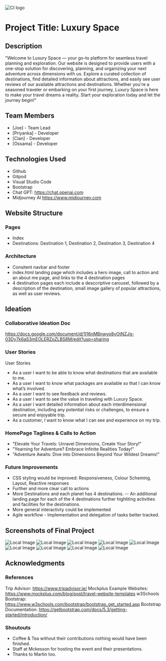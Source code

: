 ![CI logo](https://codeinstitute.s3.amazonaws.com/fullstack/ci_logo_small.png)

# Project Title: Luxury Space

## Description
"Welcome to Luxury Space — your go-to platform for seamless travel planning and exploration. Our website is designed to provide users with a one-stop solution for discovering, planning, and organizing your next adventure across dimensions with us. Explore a curated collection of destinations, find detailed information about attractions, and easily see user reviews of our available attractions and destinations. Whether you're a seasoned traveler or embarking on your first journey, Luxury Space is here to make your travel dreams a reality. Start your exploration today and let the journey begin!"

## Team Members

- [Joe] - Team Lead
- [Priyanka] - Developer
- [Cian] - Developer
- [Ossama] - Developer

## Technologies Used
- Github
- Gitpod
- Visual Studio Code
- Bootstrap
- Chat GPT: https://chat.openai.com
- Midjourney AI https://www.midjourney.com 

## Website Structure
### Pages
- Index
- Destinations: Destination 1, Destination 2, Destination 3, Destination 4

### Architecture 
- Consitent navbar and footer
- index.html landing page which includes a hero image, call to action and an about me page, and links to the 4 destination pages
- 4 destination pages each include a desccriptive carousel, followed by a description of the destination, small image gallery of popular attractions, as well as user reviews.

## Ideation

### Collaborative Ideation Doc
https://docs.google.com/document/d/1I16nMBnwyo8vOtNZJg-03Dy7k6aS3mEOLERZoZLBS8M/edit?usp=sharing

### User Stories
User Stories
- As a user I want to be able to know what destinations that are available to me.
- As a user I want to know what packages are available so that I can know what’s involved.
- As a user I want to see feedback and reviews.
- As a user I want to see the value in traveling with Luxury Space.
- As a user  I want detailed information about each interdimensional destination, including any potential risks or challenges, to ensure a secure and enjoyable trip.
- As a customer, I want to know what I can see and experience on my trip.

### HomePage Taglines & Calls to Action

- "Elevate Your Travels: Unravel Dimensions, Create Your Story!"
- "Yearning for Adventure? Embrace Infinite Realities Today!"
- "Adventure Awaits: Dive into Dimensions Beyond Your Wildest Dreams!"


### Future Improvements
- CSS styling would be improved: Responsiveness, Colour Scheming, Layout, Reactive responses
- Further and more clear call to actions
- More Destinations and each planet has 4 destinations. 
-- An additional landing page for each of the 4 destinations further highliting activities and facilities for the destinations.
- More general interactivty could be implemented
- Agile workflow - Implementation and delegation of tasks better tracked.

## Screenshots of Final Project
![Local Image](assets/images/ResponsiveIcyplanet.png)
![Local Image](assets/images/ourdestination.png)
![Local Image](assets/images/Icyplanet3.png)
![Local Image](assets/images/Icyplanet2.png)
![Local Image](assets/images/Icyplanet.png)
![Local Image](assets/images/aboutus.png)
![Local Image](assets/images/homepage.png)
![Local Image](assets/images/homepagedestination.png)
![Local Image](assets/images/footer.png)

## Acknowledgments

### References
Trip Advisor: https://www.tripadvisor.ie/
Mockplus Example Websites: https://www.mockplus.com/blog/post/travel-website-templates
w3Schools Bootstrap: https://www.w3schools.com/bootstrap/bootstrap_get_started.asp
Bootstrap Documentation: https://getbootstrap.com/docs/5.3/getting-started/introduction/

### Shoutouts
- Coffee & Tea without their contributions nothing would have been finished.
- Staff at Mckesson for hosting the event and their presentations.
- Thanks to Martin too.







